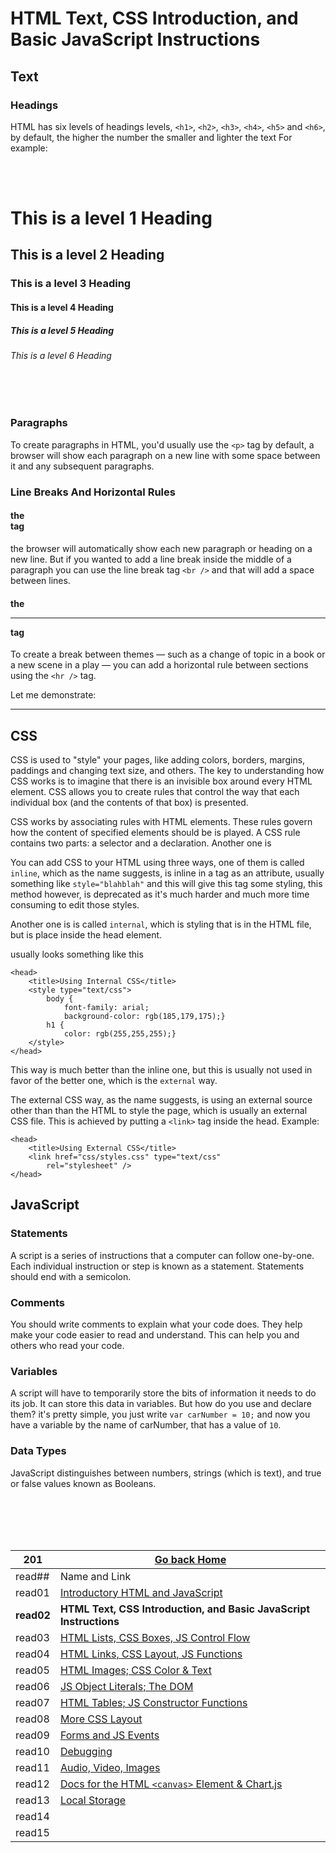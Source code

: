 # HTML Text, CSS Introduction, and Basic JavaScript Instructions

## Text

### Headings

HTML has six levels of headings levels, `<h1>`, `<h2>`, `<h3>`, `<h4>`, `<h5>` and `<h6>`, by default, the higher the number the smaller and lighter the text
For example:

<br/><br/> 

<h1>This is a level 1 Heading</h1>
<h2>This is a level 2 Heading</h2>
<h3>This is a level 3 Heading</h3>
<h4>This is a level 4 Heading</h4>
<h5>This is a level 5 Heading</h5>
<h6>This is a level 6 Heading</h6>

<br/><br/> 

### Paragraphs

To create paragraphs in HTML, you'd usually use the `<p>` tag by default, a browser will show each paragraph on a new line with some space between it and any subsequent paragraphs.

### Line Breaks And Horizontal Rules

#### the <br /> tag
the browser will automatically show each new paragraph or heading on a new line. But if you wanted to add a line break inside the middle of a paragraph you can use the line break tag `<br />` and that will add a space between lines.

#### the <hr /> tag

To create a break between themes — such as a change of topic in a book or a new scene in a play — you can add a horizontal rule between sections using the `<hr />` tag.

Let me demonstrate:
<hr />


## CSS

CSS is used to "style" your pages, like adding colors, borders, margins, paddings and changing text size, and others.
The key to understanding how CSS works is to imagine that there is an invisible box around every HTML element.
CSS allows you to create rules that control the way that each individual box (and the contents of that box) is presented.

CSS works by associating rules with HTML elements. These rules govern how the content of specified elements should be  is played. A CSS rule contains two parts: a selector and a declaration.
Another one is 

You can add CSS to your HTML using three ways, one of them is called `inline`, which as the name suggests, is inline in a tag as an attribute, usually something like `style="blahblah"` and this will give this tag some styling, this method however, is deprecated as it's much harder and much more time consuming to edit those styles.

Another one is is called `internal`, which is styling that is in the HTML file, but is place inside the head element.

usually looks something like this

```
<head>
    <title>Using Internal CSS</title>
    <style type="text/css">
        body {
            font-family: arial;
            background-color: rgb(185,179,175);}
        h1 {
            color: rgb(255,255,255);}
    </style>
</head>
```

This way is much better than the inline one, but this is usually not used in favor of the better one, which is the `external` way.

The external CSS way, as the name suggests, is using an external source other than than the HTML to style the page, which is usually an external CSS file. This is achieved by putting a `<link>` tag inside the head.
Example:

```
<head>
    <title>Using External CSS</title>
    <link href="css/styles.css" type="text/css"
        rel="stylesheet" />
</head>
```


## JavaScript

### Statements

A script is a series of instructions that a computer can follow one-by-one.
Each individual instruction or step is known as a statement.
Statements should end with a semicolon.

### Comments

You should write comments to explain what your code does.
They help make your code easier to read and understand.
This can help you and others who read your code.

### Variables

A script will have to temporarily store the bits of information it needs to do its job. It can store this data in variables.
But how do you use and declare them?
it's pretty simple, you just write `var carNumber = 10;` and now you have a variable by the name of carNumber, that has a value of `10`.


### Data Types

JavaScript distinguishes between numbers, strings (which is text), and true or false values known as Booleans.




<br/><br/> 
<br/><br/>  



|201| [Go back Home](https://suhaib-ersan.github.io/reading-notes/) |
|-|-|
| read## | Name and Link |
| read01 | [Introductory HTML and JavaScript](https://suhaib-ersan.github.io/reading-notes/201/read01) |
| **read02** | **HTML Text, CSS Introduction, and Basic JavaScript Instructions** |
| read03 | [HTML Lists, CSS Boxes, JS Control Flow](https://suhaib-ersan.github.io/reading-notes/201/read03) |
| read04 | [HTML Links, CSS Layout, JS Functions](https://suhaib-ersan.github.io/reading-notes/201/read04) |
| read05 | [HTML Images; CSS Color & Text](https://suhaib-ersan.github.io/reading-notes/201/read05) |
| read06 | [JS Object Literals; The DOM](https://suhaib-ersan.github.io/reading-notes/201/read06) |
| read07 | [HTML Tables; JS Constructor Functions](https://suhaib-ersan.github.io/reading-notes/201/read07) |
| read08 | [More CSS Layout](https://suhaib-ersan.github.io/reading-notes/201/read08) |
| read09 | [Forms and JS Events](https://suhaib-ersan.github.io/reading-notes/201/read09) |
| read10 | [Debugging](https://suhaib-ersan.github.io/reading-notes/201/read10) |
| read11 | [Audio, Video, Images](https://suhaib-ersan.github.io/reading-notes/201/read11) |
| read12 | [Docs for the HTML `<canvas>` Element & Chart.js](https://suhaib-ersan.github.io/reading-notes/201/read12) |
| read13 | [Local Storage](https://suhaib-ersan.github.io/reading-notes/201/read13) |
| read14 | [](https://suhaib-ersan.github.io/reading-notes/201/read14) |
| read15 | [](https://suhaib-ersan.github.io/reading-notes/201/read15) | 